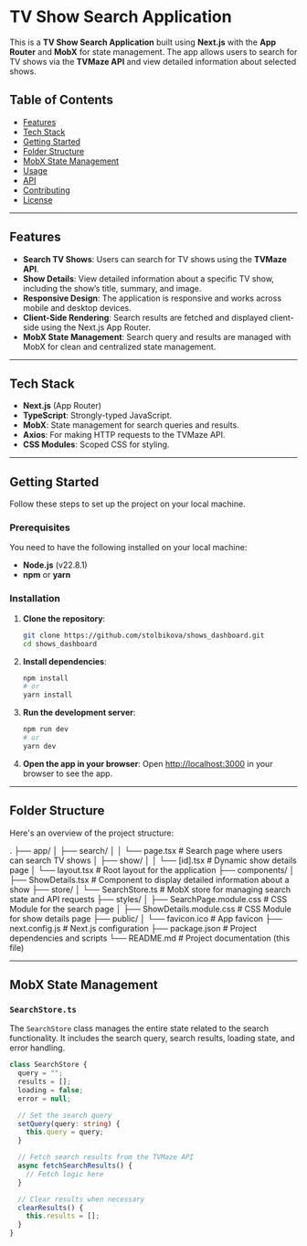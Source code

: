 # TV Show Search Application

This is a **TV Show Search Application** built using **Next.js** with the **App Router** and **MobX** for state management. The app allows users to search for TV shows via the **TVMaze API** and view detailed information about selected shows.

## Table of Contents

- [Features](#features)
- [Tech Stack](#tech-stack)
- [Getting Started](#getting-started)
- [Folder Structure](#folder-structure)
- [MobX State Management](#mobx-state-management)
- [Usage](#usage)
- [API](#api)
- [Contributing](#contributing)
- [License](#license)

---

## Features

- **Search TV Shows**: Users can search for TV shows using the **TVMaze API**.
- **Show Details**: View detailed information about a specific TV show, including the show’s title, summary, and image.
- **Responsive Design**: The application is responsive and works across mobile and desktop devices.
- **Client-Side Rendering**: Search results are fetched and displayed client-side using the Next.js App Router.
- **MobX State Management**: Search query and results are managed with MobX for clean and centralized state management.

---

## Tech Stack

- **Next.js** (App Router)
- **TypeScript**: Strongly-typed JavaScript.
- **MobX**: State management for search queries and results.
- **Axios**: For making HTTP requests to the TVMaze API.
- **CSS Modules**: Scoped CSS for styling.

---

## Getting Started

Follow these steps to set up the project on your local machine.

### Prerequisites

You need to have the following installed on your local machine:

- **Node.js** (v22.8.1)
- **npm** or **yarn**

### Installation

1. **Clone the repository**:

   ```bash
   git clone https://github.com/stolbikova/shows_dashboard.git
   cd shows_dashboard
   ```

2. **Install dependencies**:

   ```bash
   npm install
   # or
   yarn install
   ```

3. **Run the development server**:

   ```bash
   npm run dev
   # or
   yarn dev
   ```

4. **Open the app in your browser**:
   Open [http://localhost:3000](http://localhost:3000) in your browser to see the app.

---

## Folder Structure

Here's an overview of the project structure:

. ├── app/ │ ├── search/ │ │ └── page.tsx # Search page where users can search TV shows │ ├── show/ │ │ └── [id].tsx # Dynamic show details page │ └── layout.tsx # Root layout for the application ├── components/ │ ├── ShowDetails.tsx # Component to display detailed information about a show ├── store/ │ └── SearchStore.ts # MobX store for managing search state and API requests ├── styles/ │ ├── SearchPage.module.css # CSS Module for the search page │ ├── ShowDetails.module.css # CSS Module for show details page ├── public/ │ └── favicon.ico # App favicon ├── next.config.js # Next.js configuration ├── package.json # Project dependencies and scripts └── README.md # Project documentation (this file)

---

## MobX State Management

### `SearchStore.ts`

The `SearchStore` class manages the entire state related to the search functionality. It includes the search query, search results, loading state, and error handling.

```ts
class SearchStore {
  query = "";
  results = [];
  loading = false;
  error = null;

  // Set the search query
  setQuery(query: string) {
    this.query = query;
  }

  // Fetch search results from the TVMaze API
  async fetchSearchResults() {
    // Fetch logic here
  }

  // Clear results when necessary
  clearResults() {
    this.results = [];
  }
}
```
